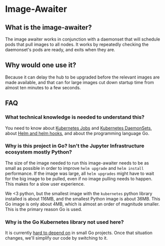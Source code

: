 # Image-Awaiter

## What is the image-awaiter?

The image awaiter works in conjunction with a daemonset that will schedule pods
that pull images to all nodes. It works by repeatedly checking the daemonset's
pods are ready, and exits when they are.

## Why would one use it?

Because it can delay the hub to be upgraded before the relevant images are made
available, and that can for large images cut down startup time from almost ten
minutes to a few seconds.

## FAQ

### What technical knowledge is needed to understand this?

You need to know about [Kubernetes Jobs](https://kubernetes.io/docs/concepts/workloads/controllers/jobs-run-to-completion/) and [Kubernetes DaemonSets](https://kubernetes.io/docs/concepts/workloads/controllers/daemonset/), about [Helm and helm hooks](https://github.com/kubernetes/helm/blob/master/docs/charts_hooks.md),
and about the programming language Go.

### Why is this project in Go? Isn't the Jupyter Infrastructure ecosystem mostly Python?

The size of the image needed to run this image-awaiter needs to be as small as possible in order
to improve `helm upgrade` and `helm install` performance. If the image was large,
all `helm upgrades` might have to wait for the big image to be pulled, even if no
image pulling needs to happen. This makes for a slow user experience.

We <3 python, but the smallest image with the `kubernetes` python library installed
is about 116MB, and the smallest Python image is about 36MB. This Go image is only
about 4MB, which is almost an order of magnitude smaller. This is the primary reason
Go is used.

### Why is the Go Kubernetes library not used here?

It is currently [hard to depend on](https://github.com/kubernetes/client-go/blob/master/INSTALL.md)
in small Go projects. Once that situation changes, we'll simplify our code by switching
to it.
